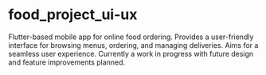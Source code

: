 # food_project_ui-ux
Flutter-based mobile app for online food ordering. Provides a user-friendly interface for browsing menus, ordering, and managing deliveries. Aims for a seamless user experience. Currently a work in progress with future design and feature improvements planned.
